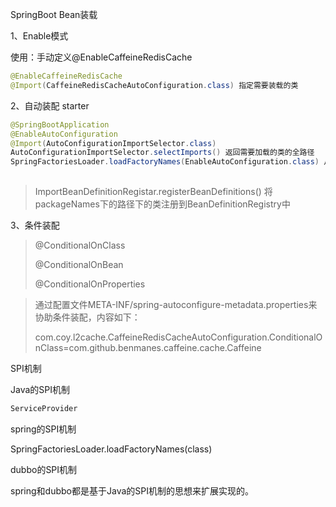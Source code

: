 SpringBoot Bean装载

1、Enable模式

使用：手动定义@EnableCaffeineRedisCache

```java
@EnableCaffeineRedisCache
@Import(CaffeineRedisCacheAutoConfiguration.class) 指定需要装载的类

```



2、自动装配 starter

```java
@SpringBootApplication
@EnableAutoConfiguration
@Import(AutoConfigurationImportSelector.class)
AutoConfigurationImportSelector.selectImports() 返回需要加载的类的全路径
SpringFactoriesLoader.loadFactoryNames(EnableAutoConfiguration.class) 从META-INF/spring.fatories中加载对应的配置类进行自动加载，这是与Enable模式的区别
    
```

> ImportBeanDefinitionRegistar.registerBeanDefinitions()  将packageNames下的路径下的类注册到BeanDefinitionRegistry中

3、条件装配

> @ConditionalOnClass
>
> @ConditionalOnBean
>
> @ConditionalOnProperties

> 通过配置文件META-INF/spring-autoconfigure-metadata.properties来协助条件装配，内容如下：
>
> com.coy.l2cache.CaffeineRedisCacheAutoConfiguration.ConditionalOnClass=com.github.benmanes.caffeine.cache.Caffeine



SPI机制

Java的SPI机制

```java
ServiceProvider
```



spring的SPI机制

SpringFactoriesLoader.loadFactoryNames(class)

dubbo的SPI机制

spring和dubbo都是基于Java的SPI机制的思想来扩展实现的。


